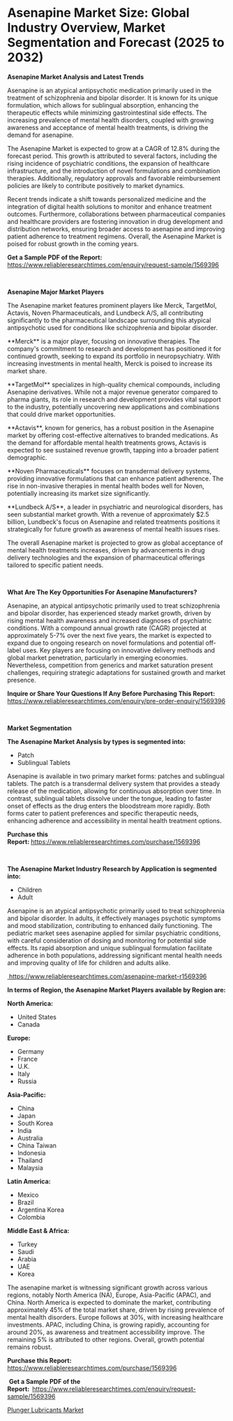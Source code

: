 <p><h1>Asenapine Market Size: Global Industry Overview, Market Segmentation and Forecast (2025 to 2032)</h1></p><p><strong>Asenapine Market Analysis and Latest Trends</strong></p>
<p><p>Asenapine is an atypical antipsychotic medication primarily used in the treatment of schizophrenia and bipolar disorder. It is known for its unique formulation, which allows for sublingual absorption, enhancing the therapeutic effects while minimizing gastrointestinal side effects. The increasing prevalence of mental health disorders, coupled with growing awareness and acceptance of mental health treatments, is driving the demand for asenapine.</p><p>The Asenapine Market is expected to grow at a CAGR of 12.8% during the forecast period. This growth is attributed to several factors, including the rising incidence of psychiatric conditions, the expansion of healthcare infrastructure, and the introduction of novel formulations and combination therapies. Additionally, regulatory approvals and favorable reimbursement policies are likely to contribute positively to market dynamics.</p><p>Recent trends indicate a shift towards personalized medicine and the integration of digital health solutions to monitor and enhance treatment outcomes. Furthermore, collaborations between pharmaceutical companies and healthcare providers are fostering innovation in drug development and distribution networks, ensuring broader access to asenapine and improving patient adherence to treatment regimens. Overall, the Asenapine Market is poised for robust growth in the coming years.</p></p>
<p><strong>Get a Sample PDF of the Report:&nbsp;</strong> <a href="https://www.reliableresearchtimes.com/enquiry/request-sample/1569396?utm_campaign=3264&utm_medium=2&utm_source=Github&utm_content=ia&utm_term=25032025&utm_id=asenapine">https://www.reliableresearchtimes.com/enquiry/request-sample/1569396</a></p>
<p>&nbsp;</p>
<p><strong>Asenapine Major Market Players</strong></p>
<p><p>The Asenapine market features prominent players like Merck, TargetMol, Actavis, Noven Pharmaceuticals, and Lundbeck A/S, all contributing significantly to the pharmaceutical landscape surrounding this atypical antipsychotic used for conditions like schizophrenia and bipolar disorder.</p><p>**Merck** is a major player, focusing on innovative therapies. The company's commitment to research and development has positioned it for continued growth, seeking to expand its portfolio in neuropsychiatry. With increasing investments in mental health, Merck is poised to increase its market share.</p><p>**TargetMol** specializes in high-quality chemical compounds, including Asenapine derivatives. While not a major revenue generator compared to pharma giants, its role in research and development provides vital support to the industry, potentially uncovering new applications and combinations that could drive market opportunities.</p><p>**Actavis**, known for generics, has a robust position in the Asenapine market by offering cost-effective alternatives to branded medications. As the demand for affordable mental health treatments grows, Actavis is expected to see sustained revenue growth, tapping into a broader patient demographic.</p><p>**Noven Pharmaceuticals** focuses on transdermal delivery systems, providing innovative formulations that can enhance patient adherence. The rise in non-invasive therapies in mental health bodes well for Noven, potentially increasing its market size significantly.</p><p>**Lundbeck A/S**, a leader in psychiatric and neurological disorders, has seen substantial market growth. With a revenue of approximately $2.5 billion, Lundbeck's focus on Asenapine and related treatments positions it strategically for future growth as awareness of mental health issues rises.</p><p>The overall Asenapine market is projected to grow as global acceptance of mental health treatments increases, driven by advancements in drug delivery technologies and the expansion of pharmaceutical offerings tailored to specific patient needs.</p></p>
<p>&nbsp;</p>
<p><strong>What Are The Key Opportunities For Asenapine Manufacturers?</strong></p>
<p><p>Asenapine, an atypical antipsychotic primarily used to treat schizophrenia and bipolar disorder, has experienced steady market growth, driven by rising mental health awareness and increased diagnoses of psychiatric conditions. With a compound annual growth rate (CAGR) projected at approximately 5-7% over the next five years, the market is expected to expand due to ongoing research on novel formulations and potential off-label uses. Key players are focusing on innovative delivery methods and global market penetration, particularly in emerging economies. Nevertheless, competition from generics and market saturation present challenges, requiring strategic adaptations for sustained growth and market presence.</p></p>
<p><strong>Inquire or Share Your Questions If Any Before Purchasing This Report:</strong> <a href="https://www.reliableresearchtimes.com/enquiry/pre-order-enquiry/1569396?utm_campaign=3264&utm_medium=2&utm_source=Github&utm_content=ia&utm_term=25032025&utm_id=asenapine">https://www.reliableresearchtimes.com/enquiry/pre-order-enquiry/1569396</a></p>
<p>&nbsp;</p>
<p><strong>Market Segmentation</strong></p>
<p><strong>The Asenapine Market Analysis by types is segmented into:</strong></p>
<p><ul><li>Patch</li><li>Sublingual Tablets</li></ul></p>
<p><p>Asenapine is available in two primary market forms: patches and sublingual tablets. The patch is a transdermal delivery system that provides a steady release of the medication, allowing for continuous absorption over time. In contrast, sublingual tablets dissolve under the tongue, leading to faster onset of effects as the drug enters the bloodstream more rapidly. Both forms cater to patient preferences and specific therapeutic needs, enhancing adherence and accessibility in mental health treatment options.</p></p>
<p><strong>Purchase this Report:&nbsp;</strong><a href="https://www.reliableresearchtimes.com/purchase/1569396?utm_campaign=3264&utm_medium=2&utm_source=Github&utm_content=ia&utm_term=25032025&utm_id=asenapine">https://www.reliableresearchtimes.com/purchase/1569396</a></p>
<p>&nbsp;</p>
<p><strong>The Asenapine Market Industry Research by Application is segmented into:</strong></p>
<p><ul><li>Children</li><li>Adult</li></ul></p>
<p><p>Asenapine is an atypical antipsychotic primarily used to treat schizophrenia and bipolar disorder. In adults, it effectively manages psychotic symptoms and mood stabilization, contributing to enhanced daily functioning. The pediatric market sees asenapine applied for similar psychiatric conditions, with careful consideration of dosing and monitoring for potential side effects. Its rapid absorption and unique sublingual formulation facilitate adherence in both populations, addressing significant mental health needs and improving quality of life for children and adults alike.</p></p>
<p><a href="https://www.reliableresearchtimes.com/asenapine-market-r1569396?utm_campaign=3264&utm_medium=2&utm_source=Github&utm_content=ia&utm_term=25032025&utm_id=asenapine">&nbsp;https://www.reliableresearchtimes.com/asenapine-market-r1569396</a></p>
<p><strong>In terms of Region, the Asenapine Market Players available by Region are:</strong></p>
<p>
    <p> <strong> North America: </strong>
        <ul>
            <li>United States</li>
            <li>Canada</li>
        </ul>
        </p> 
    <p> <strong> Europe: </strong>
        <ul>
            <li>Germany</li>
            <li>France</li>
            <li>U.K.</li>
            <li>Italy</li>
            <li>Russia</li>
        </ul>
        </p> 
    <p> <strong> Asia-Pacific: </strong>
        <ul>
            <li>China</li>
            <li>Japan</li>
            <li>South Korea</li>
            <li>India</li>
            <li>Australia</li>
            <li>China Taiwan</li>
            <li>Indonesia</li>
            <li>Thailand</li>
            <li>Malaysia</li>
        </ul>
        </p> 
    <p> <strong> Latin America: </strong>
        <ul>
            <li>Mexico</li>
            <li>Brazil</li>
            <li>Argentina Korea</li>
            <li>Colombia</li>
        </ul>
        </p> 
    <p> <strong> Middle East & Africa: </strong>
        <ul>
            <li>Turkey</li>
            <li>Saudi</li>
            <li>Arabia</li>
            <li>UAE</li>
            <li>Korea</li>
        </ul>
    </p>
    </p>
<p><p>The asenapine market is witnessing significant growth across various regions, notably North America (NA), Europe, Asia-Pacific (APAC), and China. North America is expected to dominate the market, contributing approximately 45% of the total market share, driven by rising prevalence of mental health disorders. Europe follows at 30%, with increasing healthcare investments. APAC, including China, is growing rapidly, accounting for around 20%, as awareness and treatment accessibility improve. The remaining 5% is attributed to other regions. Overall, growth potential remains robust.</p></p>
<p><strong>Purchase this Report: </strong><a href="https://www.reliableresearchtimes.com/purchase/1569396?utm_campaign=3264&utm_medium=2&utm_source=Github&utm_content=ia&utm_term=25032025&utm_id=asenapine">https://www.reliableresearchtimes.com/purchase/1569396</a></p>
<p>&nbsp;<strong>Get a Sample PDF of the Report:&nbsp;&nbsp;</strong><a href="https://www.reliableresearchtimes.com/enquiry/request-sample/1569396?utm_campaign=3264&utm_medium=2&utm_source=Github&utm_content=ia&utm_term=25032025&utm_id=asenapine">https://www.reliableresearchtimes.com/enquiry/request-sample/1569396</a></p>
<p><strong></strong></p>
<p><p><a href="https://github.com/tambraunrue691969/Market-Research-Report-List-1/blob/main/plunger-lubricants-market.md?utm_campaign=3264&utm_medium=2&utm_source=Github&utm_content=ia&utm_term=25032025&utm_id=asenapine">Plunger Lubricants Market</a></p></p>